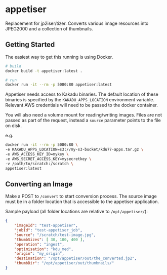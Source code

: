 # appetiser

Replacement for jp2iser/tizer. Converts various image resources into JPEG2000 and a collection of thumbnails.

## Getting Started

The easiest way to get this running is using Docker.

```bash
# build
docker build -t appetiser:latest .

# run
docker run -it --rm -p 5080:80 appetiser:latest
```

Appetiser needs access to Kakadu binaries. The default location of these binaries is specified by the `KAKADU_APPS_LOCATION` environment variable. Relevant AWS credentials will need to be passed to the docker container.

You will also need a volume mount for reading/writing images. Files are not passed as part of the request, instead a `source` parameter points to the file on disk.

e.g.
```bash
docker run -it --rm -p 5080:80 \
-e KAKADU_APPS_LOCATION=s3://my-s3-bucket/kdu77-apps.tar.gz \
-e AWS_ACCESS_KEY_ID=mykey \
-e AWS_SECRET_ACCESS_KEY=mysecretkey \
-v /path/to/scratch:/scratch \
appetiser:latest
```

## Converting an Image

Make a POST to `/convert` to start conversion process. The source image must be in a folder location that is accessible to the appetiser application.

Sample payload (all folder locations are relative to `/opt/appetiser/`):

```json
{
    "imageId": "test-appetiser",
    "jobId": "test-appetiser_job",
    "source": "/scratch/test-image.jpg",
    "thumbSizes": [ 30, 100, 400 ],
    "operation": "ingest",
    "optimisation": "kdu_med",
    "origin": "my_origin",
    "destination": "/opt/appetiser/out/the_converted.jp2",
    "thumbDir": "/opt/appetiser/out/thumbnails/"
}
```
